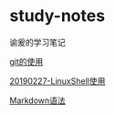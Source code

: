 # study-notes
谕爰的学习笔记

[git的使用](https://yuyuanqiu.github.io/study-notes/Git使用.md)

[20190227-LinuxShell使用](https://yuyuanqiu.github.io/study-notes/20190227-LinuxShell使用.md)

[Markdown语法](https://yuyuanqiu.github.io/study-notes/Markdown%20语法.md)
